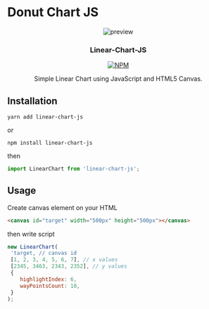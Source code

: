 # Donut Chart JS
<p align="center">
  <img src="https://user-images.githubusercontent.com/21697238/127592629-9a9eedec-bf1a-44e6-9bd5-b79a760c6c5f.gif" alt="preview" />
</p>
<h3 align="center">Linear-Chart-JS</h3>
<p align="center">
  <a href="./LICENSE">
    <img alt="NPM" src="https://img.shields.io/npm/l/donut-chart-js">
  </a>
<!--   <a href="https://github.com/dongqui/linear-action-chart/releases">
    <img alt="npm" src="https://img.shields.io/npm/v/donut-chart-js">
  </a> -->
</p>
<p align="center">Simple Linear Chart using JavaScript and HTML5 Canvas.</p>

## Installation
```shell
yarn add linear-chart-js
```
or

```shell
npm install linear-chart-js
```

then

```js
import LinearChart from 'linear-chart-js';
```

## Usage
Create canvas element on your HTML
```html
<canvas id="target" width="500px" height="500px"></canvas>
```
then write script
```js
new LinearChart(
 'target, // canvas id
 [1, 2, 3, 4, 5, 6, 7], // x values
 [2345, 3463, 2343, 2352], // y values
 {
    highlightIndex: 6,
    wayPointsCount: 10,
 }
);
```
<!-- ## options
|               option | type     | default | description                                               |
| -------------------: | :------- | :------ | :-------------------------------------------------------- |
|     **`data.label`** | `string` | `0`     | The name or label of the donut.                           |
|     **`data.value`** | `number` | `100`   | The value of the donut.                                   |
|     **`data.color`** | `string` | `50`    | The color of the donut.                                   |
|       **`holeSize`** | `number` | `0`     | (Optional) The hole size of the donut. Use `0-1` value.   |
| **`animationSpeed`** | `number` | `1`     | (Optional) The speed of chart animation. Use `0-1` value. | -->
